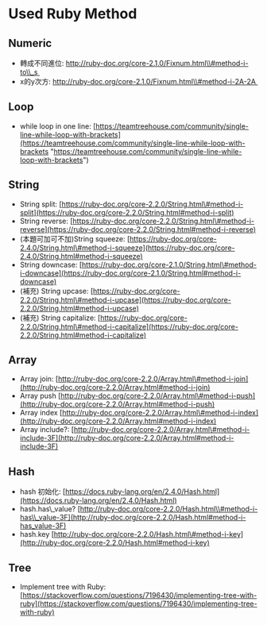 # Used Ruby Method

## Numeric

* 轉成不同進位: [http://ruby-doc.org/core-2.1.0/Fixnum.html\\#method-i-to\\_s                       ](http://ruby-doc.org/core-2.1.0/Fixnum.html#method-i-to_s)
* x的y次方: [http://ruby-doc.org/core-2.1.0/Fixnum.html\\#method-i-2A-2A                       ](http://ruby-doc.org/core-2.1.0/Fixnum.html#method-i-2A-2A)

## Loop

* while loop in one line: [https://teamtreehouse.com/community/single-line-while-loop-with-brackets](https://teamtreehouse.com/community/single-line-while-loop-with-brackets "https://teamtreehouse.com/community/single-line-while-loop-with-brackets")

## String

* String split: [https://ruby-doc.org/core-2.2.0/String.html\#method-i-split](https://ruby-doc.org/core-2.2.0/String.html#method-i-split)
* String reverse: [https://ruby-doc.org/core-2.2.0/String.html\#method-i-reverse](https://ruby-doc.org/core-2.2.0/String.html#method-i-reverse)
* \(本題可加可不加\)String squeeze: [https://ruby-doc.org/core-2.4.0/String.html\#method-i-squeeze](https://ruby-doc.org/core-2.4.0/String.html#method-i-squeeze)
* String downcase: [https://ruby-doc.org/core-2.1.0/String.html\#method-i-downcase](https://ruby-doc.org/core-2.1.0/String.html#method-i-downcase)
* \(補充\) String upcase: [https://ruby-doc.org/core-2.2.0/String.html\#method-i-upcase](https://ruby-doc.org/core-2.2.0/String.html#method-i-upcase)
* \(補充\) String capitalize: [https://ruby-doc.org/core-2.2.0/String.html\#method-i-capitalize](https://ruby-doc.org/core-2.2.0/String.html#method-i-capitalize)

## Array

* Array join: [http://ruby-doc.org/core-2.2.0/Array.html\#method-i-join](http://ruby-doc.org/core-2.2.0/Array.html#method-i-join)
* Array push [http://ruby-doc.org/core-2.2.0/Array.html\#method-i-push](http://ruby-doc.org/core-2.2.0/Array.html#method-i-push)
* Array index [http://ruby-doc.org/core-2.2.0/Array.html\#method-i-index](http://ruby-doc.org/core-2.2.0/Array.html#method-i-index)
* Array include?: [http://ruby-doc.org/core-2.2.0/Array.html\#method-i-include-3F](http://ruby-doc.org/core-2.2.0/Array.html#method-i-include-3F)

## Hash

* hash 初始化: [https://docs.ruby-lang.org/en/2.4.0/Hash.html](https://docs.ruby-lang.org/en/2.4.0/Hash.html)
* hash.has\\_value? [http://ruby-doc.org/core-2.2.0/Hash.html\\#method-i-has\\_value-3F](http://ruby-doc.org/core-2.2.0/Hash.html#method-i-has_value-3F)
* hash.key [http://ruby-doc.org/core-2.2.0/Hash.html\#method-i-key](http://ruby-doc.org/core-2.2.0/Hash.html#method-i-key)

## Tree

* Implement tree with Ruby: [https://stackoverflow.com/questions/7196430/implementing-tree-with-ruby](https://stackoverflow.com/questions/7196430/implementing-tree-with-ruby)



